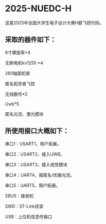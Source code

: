 # 2025-NUEDC-H

这是2025年全国大学生电子设计大赛H题飞控代码。

## 采取的器件如下：

6寸螺旋桨*4

无刷电机kv1250 *4

260轴距机架

匿名拓空者飞控

无线数传*2

Uwb*5

匿名光流、激光模块

## 所使用接口大概如下：


  串口1：USART1，用户拓展。
  
  串口2：USART2，接入UWB。
  
  串口3：USART3，接入视觉模块
  
  串口4：UART4，接匿名/优像光流。
  
  串口5：UART5，用户拓展。

  SBUS：接收机

  SWD：ST-Link烧录

  USB：上位机信息传输口

